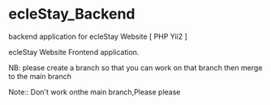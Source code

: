 # ecleStay_Backend
backend application for ecleStay Website [ PHP Yii2 ] 

ecleStay Website Frontend application.

NB:  please create a branch so that you can work on that branch then merge to the main branch

Note:: Don't work onthe main branch,Please please
